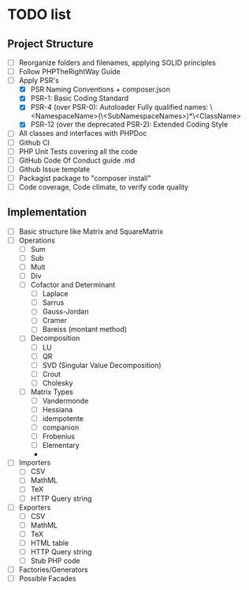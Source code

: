 # TODO list

## Project Structure
- [ ] Reorganize folders and filenames, applying SOLID principles
- [ ] Follow PHPTheRightWay Guide
- [ ] Apply PSR's
    - [x] PSR Naming Conventions + composer.json 
  - [x] PSR-1: Basic Coding Standard
  - [x] PSR-4 (over PSR-0): Autoloader Fully qualified names:  \\\<NamespaceName\>(\\\<SubNamespaceNames\>)*\\\<ClassName\> 
  - [x] PSR-12 (over the deprecated PSR-2): Extended Coding Style 
- [ ] All classes and interfaces with PHPDoc  
- [ ] Github CI
- [ ] PHP Unit Tests covering all the code
- [ ] GitHub Code Of Conduct guide .md
- [ ] Github Issue template
- [ ] Packagist package to "composer install"
- [ ] Code coverage, Code climate, to verify code quality

## Implementation
- [ ] Basic structure like Matrix and SquareMatrix
- [ ] Operations
    - [ ] Sum
    - [ ] Sub
    - [ ] Mult
    - [ ] Div
    - [ ] Cofactor and Determinant
      - [ ] Laplace
      - [ ] Sarrus
      - [ ] Gauss-Jordan
      - [ ] Cramer
      - [ ] Bareiss (montant method)
    - [ ] Decomposition
      - [ ] LU
      - [ ] QR
      - [ ] SVD (Singular Value Decomposition)
      - [ ] Crout
      - [ ] Cholesky
    - [ ] Matrix Types
      - [ ] Vandermonde
      - [ ] Hessiana
      - [ ] idempotente
      - [ ] companion
      - [ ] Frobenius
      - [ ] Elementary
      - 
- [ ] Importers
  - [ ] CSV
  - [ ] MathML
  - [ ] TeX
  - [ ] HTTP Query string
- [ ] Exporters
  - [ ] CSV
  - [ ] MathML
  - [ ] TeX
  - [ ] HTML table
  - [ ] HTTP Query string
  - [ ] Stub PHP code
- [ ] Factories/Generators
- [ ] Possible Facades